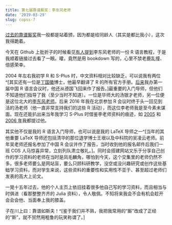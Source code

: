 ```yaml
---
title: 第七届靠谱厮奖：李东风老师
date: '2019-03-29'
slug: copss-7
---
```


[过去的靠谱厮奖](/cn/2019/01/copss-6/)我一般都是站着颁，因为都是给同龄人（其实是都比我小），这次我得跪着。

今天在 Github 上批折子的时候看见[有人提到](https://github.com/yihui/r-ninja/issues/17)李东风老师的一份 R 语言教程，于是我顺着链接过去看了一眼。嚯，竟然是用 bookdown 写的，心里不禁老鹿乱撞、倍感荣幸。

2004 年左右我初学 R 和 S-Plus 时，中文资料相对比较缺乏，可以说我有两位^[其实还有一位是[丁国徽](https://github.com/dingguohui)博士，他最早翻译了 R 的所有官方手册。[后来](/cn/2008/12/1st-day-of-1st-chinese-r-conference/)我办第一届中国 R 语言会议时，他还从德国飞回来作了报告。]最重要的入门导师，但他们不知道他们指导了我（至少当时不知道）。一位是华师大的汤银才老师，另一位便是这位北大的[李东风老师](http://www.math.pku.edu.cn/teachers/lidf/)。后来 2016 年我在北京参加 R 会议时终于头一回见到活的汤老师（他一直非常支持我们的这些 R 活动），而这位李老师我是至今素未谋面。现在还能扒出来当年我学习 S-Plus 时借鉴李老师资料的痕迹，如 [2005](/cn/2005/10/17-02-00/) 和 [2006 年](/cn/2006/02/23-37-00/)我都提过他。

其实他不仅是我的 R 语言入门导师，也可以说是我的 LaTeX 导师之一^[当年的其他重要 LaTeX 导师还包括清华的那位退学博士王垠以及中科院的吴凌云老师。前年吴老师还报名参加了中国 R 会议并作了报告，当时收到他的报名邮件后我们一班 COS 人马惊喜异常，立刻列队肃立敬礼。]。同时会搭建网站又乐于分享自己创作的学习资料的老师在当时是凤毛麟角，哪怕到今天，这个交集里的老师仍然不多。很多老师要么是网站盲，要么只顾科研教学，没空或没兴趣研究或创作这些基础学习资料，而对学生来说，这些资料的重要性和实用性不亚于、甚至超过老师们发表的高大上论文。

一晃十五年过去，他的个人主页上依旧挂着很多他自己写的学习资料，而且相当与时俱进（看那整整齐齐的 Julia 资料），令人敬佩。不知将来我会不会有机会趁开会会会他、当面奉上我的膝盖。

子在川上曰：靠谱如斯夫！^[鉴于我们并不熟，我把我常用的“厮”改成了正经的“斯”，就不贸然用粗鲁的玩笑称谓了。]

